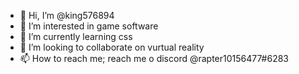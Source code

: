 - 👋 Hi, I’m @king576894
- 👀 I’m interested in game software
- 🌱 I’m currently learning css
- 💞️ I’m looking to collaborate on vurtual reality
- 📫 How to reach me; reach me o discord @rapter10156477#6283

<!---
king576894/king576894 is a ✨ special ✨ repository because its `README.md` (this file) appears on your GitHub profile.
You can click the Preview link to take a look at your changes.
--->
